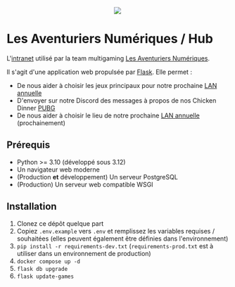 <p align="center">
  <picture>
    <source media="(prefers-color-scheme: dark)" srcset="https://team-lan.org/images/logo_full_dark.png">
    <img src="https://team-lan.org/images/logo_full_light.png">
  </picture>
</p>

# Les Aventuriers Numériques / Hub

L'[intranet](https://hub.team-lan.org/) utilisé par la team multigaming [Les Aventuriers Numériques](https://team-lan.org/).

Il s'agit d'une application web propulsée par [Flask](https://flask.palletsprojects.com/en/3.0.x/). Elle permet :

  - De nous aider à choisir les jeux principaux pour notre prochaine [LAN annuelle](https://team-lan.org/lan)
  - D'envoyer sur notre Discord des messages à propos de nos Chicken Dinner [PUBG](https://www.pubg.com/fr/main)
  - De nous aider à choisir le lieu de notre prochaine [LAN annuelle](https://team-lan.org/lan) (prochainement)

## Prérequis

  - Python >= 3.10 (développé sous 3.12)
  - Un navigateur web moderne
  - (Production **et** développement) Un serveur PostgreSQL
  - (Production) Un serveur web compatible WSGI

## Installation

  1. Clonez ce dépôt quelque part 
  2. Copiez `.env.example` vers `.env` et remplissez les variables requises / souhaitées (elles peuvent également être définies dans l'environnement)
  3. `pip install -r requirements-dev.txt` (`requirements-prod.txt` est à utiliser dans un environnement de production)
  4. `docker compose up -d`
  5. `flask db upgrade`
  6. `flask update-games`
